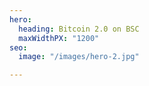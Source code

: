 ```yaml
---
hero:
  heading: Bitcoin 2.0 on BSC
  maxWidthPX: "1200"
seo:
  image: "/images/hero-2.jpg"

---
```

